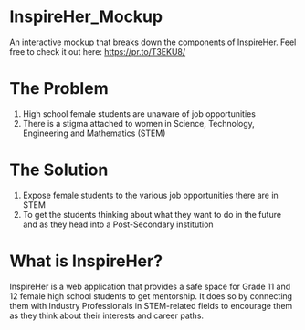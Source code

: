 # InspireHer_Mockup
An interactive mockup that breaks down the components of InspireHer. 
Feel free to check it out here: https://pr.to/T3EKU8/

# The Problem
1. High school female students are unaware of job opportunities 
2. There is a stigma attached to women in Science, Technology, Engineering and Mathematics (STEM)

# The Solution
1. Expose female students to the various job opportunities there are in STEM
2. To get the students thinking about what they want to do in the future and as they head into a Post-Secondary institution  

# What is InspireHer?
InspireHer is a web application that provides a safe space for Grade 11 and 12 female high school students to get mentorship. It does so by connecting them with Industry Professionals in STEM-related fields to encourage them as they think about their interests and career paths. 

